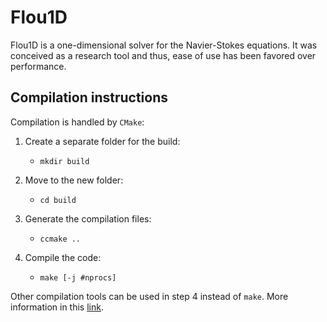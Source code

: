 # Flou1D

Flou1D is a one-dimensional solver for the Navier-Stokes equations. It was conceived as a research
tool and thus, ease of use has been favored over performance.

## Compilation instructions

Compilation is handled by `CMake`:

1. Create a separate folder for the build:

    * `mkdir build`

2. Move to the new folder:

    * `cd build`

3. Generate the compilation files:

    * `ccmake ..`

4. Compile the code:

    * `make [-j #nprocs]`

Other compilation tools can be used in step 4 instead of `make`. More information in this
[link](https://cmake.org/cmake/help/latest/manual/cmake-generators.7.html).

<!-- ### Forbidden keywords

* PDE
* TimeIntegrator
* Sensor
* TruncError
* TwoPointFlux
* DissipativeFlux
* RiemannSolver
* ArtViscousFlux

### Working on

* Sensor for WENO: tau or not??
* WENO epsilon =? dx
* WENO only with Dirichlet BDs
* Sensor with integeral?? -->
